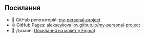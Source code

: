 ## Посилання

- 🔗 GitHub репозиторій: [my-personal-project](https://github.com/AlekseyKovaliov/my-personal-project)
- 🌐 GitHub Pages: [alekseykovaliov.github.io/my-personal-project](http://alekseykovaliov.github.io/my-personal-project/)
- 🎨 Дизайн: [Посилання на макет у Figma](https://www.figma.com/design/vTVZmlN6RrATHiOsGUaQPK/AlcheMist.?node-id=0-1&t=jCJQhRXkn0KgphM1-1))
